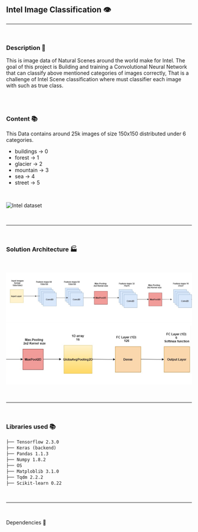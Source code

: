 ## Intel Image Classification 👁️‍
<hr>
<br>

### Description 📄

This is image data of Natural Scenes around the world make for Intel. The goal of this project is Building and training a Convolutional Neural Network that can classify above mentioned categories of images correctly, That is a challenge of Intel Scene classification where must classifier each image with such as true class.


<br>
<br>


### Content 📚

This Data contains around 25k images of size 150x150 distributed under 6 categories.

* buildings -> 0
* forest -> 1
* glacier -> 2
* mountain -> 3
* sea -> 4
* street -> 5 

<br>






![Intel dataset](https://miro.medium.com/max/700/1*GauhLqkNIW89cFEpDKlWqw.png)



<br>
<hr>
<br>




### Solution Architecture 🏭

<br>

 ![alt text](https://github.com/felipeoliverai/intel-images/blob/main/references/architecture/cnn-archicture-01.jpeg)  
 ![alt text](https://github.com/felipeoliverai/intel-images/blob/main/references/architecture/cnn-archicture-02.jpeg) 

 
<br>
<hr>
<br>



### Libraries used  📚 


```
├── Tensorflow 2.3.0 
├── Keras (backend)
├── Pandas 1.1.3
├── Numpy 1.8.2
├── OS 
├── Matploblib 3.1.0
├── Tqdm 2.2.2
├── Scikit-learn 0.22
```

<br> 
<hr>
<br>


Dependencies 🔧



